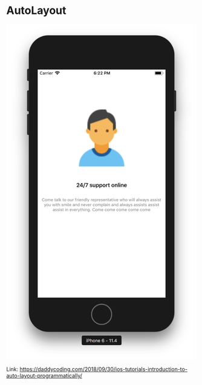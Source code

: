 # AutoLayout

![](https://github.com/zhiyao92/AutoLayout/blob/master/3.png)

Link: https://daddycoding.com/2018/09/30/ios-tutorials-introduction-to-auto-layout-programmatically/
